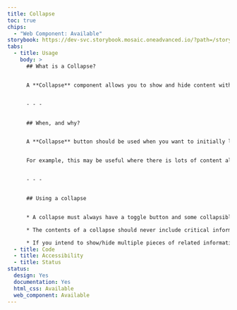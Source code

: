 ```yaml
---
title: Collapse
toc: true
chips:
  - "Web Component: Available"
storybook: https://dev-svc.storybook.mosaic.oneadvanced.io/?path=/story/1-core-components-collapse--default
tabs:
  - title: Usage
    body: >
      ## What is a Collapse?


      A **Collapse** component allows you to show and hide content with a button. The button, when selected, toggles whether the user can see the content or not. This component differs from an [**Accordion**](/components/accordion) as the content is not within a self-contained section in and of itself, and a button is used to toggle the content rather than a drop-down style arrow.


      - - -


      ## When, and why?


      A **Collapse** button should be used when you want to initially limit what the user can see, but make additional content available when a button is selected.


      For example, this may be useful where there is lots of content already displayed on a page, such as multiple users contact details, and the **Collapse** button could be used to show more information about one of the users (without taking the user to another page).


      - - -


      ## Using a collapse


      * A collapse must always have a toggle button and some collapsible content, e.g. a paragraph of text.

      * The contents of a collapse should never include critical information such as important instructions, warnings, etc.

      * If you intend to show/hide multiple pieces of related information on a page, then an [**Accordion**](/components/accordion) is the preferred method.
  - title: Code
  - title: Accessibility
  - title: Status
status:
  design: Yes
  documentation: Yes
  html_css: Available
  web_component: Available
---
```

